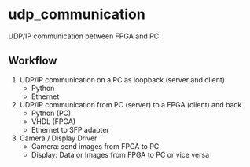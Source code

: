 # udp_communication
UDP/IP communication between FPGA and PC

## Workflow
1. UDP/IP communication on a PC as loopback (server and client)
    * Python
    * Ethernet
2. UDP/IP communication from PC (server) to a FPGA (client) and back
    * Python (PC)
    * VHDL (FPGA)
    * Ethernet to SFP adapter
3. Camera / Display Driver
    * Camera: send images from FPGA to PC
    * Display: Data or Images from FPGA to PC or vice versa

